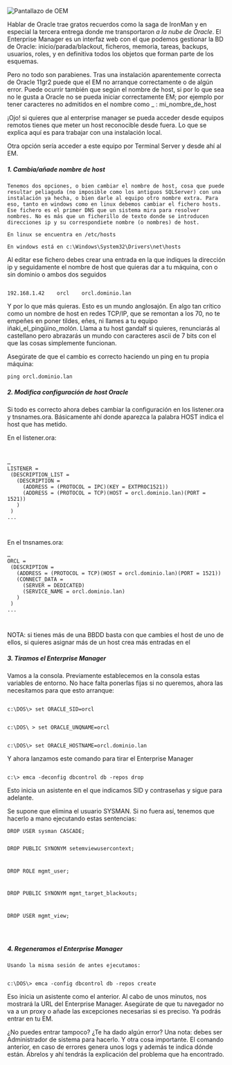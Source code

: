 <img src="http://www.dba-oracle.com/images/enterprise_manager_database_console_10g.jpg" alt="Pantallazo de OEM" title="Pantallazo de OEM" />
<p>Hablar de Oracle trae gratos recuerdos como la saga de IronMan y en especial la tercera entrega donde me transportaron <i>a la nube de Oracle</i>. El Enterprise Manager es un interfaz web con el que podemos gestionar la BD de Oracle: inicio/parada/blackout, ficheros, memoria, tareas, backups, usuarios, roles, y en definitiva todos los objetos que forman parte de los esquemas.</p>
<p>Pero no todo son parabienes.
Tras una instalación aparentemente correcta de Oracle 11gr2 puede que el EM no arranque correctamente o de algún error. Puede ocurrir también que según el nombre de host, si por lo que sea no le gusta a Oracle no se pueda iniciar correctamente EM; por ejemplo por tener caracteres no admitidos en el nombre como _ : mi_nombre_de_host
</p>
<p>
¡Ojo! si quieres que al enterprise manager se pueda acceder desde equipos remotos tienes que meter un host reconocible desde fuera. Lo que se explica aquí es para trabajar con una instalación local.
</p>
<p>

Otra opción sería acceder a este equipo por Terminal Server y desde ahí al EM.
</p>
<p>

<h5>
1. Cambia/añade nombre de host
</h5>
<p>

    Tenemos dos opciones, o bien cambiar el nombre de host, cosa que puede resultar peliaguda (no imposible como los antiguos SQLServer) con una instalación ya hecha, o bien darle al equipo otro nombre extra. Para eso, tanto en windows como en linux debemos cambiar el fichero hosts. Ese fichero es el primer DNS que un sistema mira para resolver nombres. No es más que un ficherillo de texto donde se introducen direcciones ip y su correspondiete nombre (o nombres) de host.
</p>
<p>

    En linux se encuentra en /etc/hosts
</p>
<p>

    En windows está en c:\Windows\System32\Drivers\net\hosts
</p>
<p>

Al editar ese fichero debes crear una entrada en la que indiques la dirección ip y seguidamente el nombre de host que quieras dar a tu máquina, con o sin dominio o ambos dos seguidos
</p>
<p>
<code>
192.168.1.42    orcl    orcl.dominio.lan
</code>
</p>
<p>

Y por lo que más quieras. Esto es un mundo anglosajón. En algo tan crítico como un nombre de host en redes TCP/IP, que se remontan a los 70, no te empeñes en poner tildes, eñes, ni llames a tu equipo iñaki_el_pingüino_molón. Llama a tu host gandalf si quieres, renunciarás al castellano pero abrazarás un mundo con caracteres ascii de 7 bits con el que las cosas simplemente funcionan.
</p>
<p>

Asegúrate de que el cambio es correcto haciendo un ping en tu propia máquina:
</p>
<p>

<code>ping orcl.dominio.lan</code>
</p>

<h5>
2. Modifica configuración de host Oracle
</h5>
   
<p>

Si todo es correcto ahora debes cambiar la configuración en los listener.ora y tnsnames.ora. Básicamente ahí donde aparezca la palabra HOST indica el host que has metido.
</p>
<p>

En el listener.ora:
</p>
<p>
<code>
<pre>
…
LISTENER =
 (DESCRIPTION_LIST =
   (DESCRIPTION =
     (ADDRESS = (PROTOCOL = IPC)(KEY = EXTPROC1521))
     (ADDRESS = (PROTOCOL = TCP)(HOST = orcl.dominio.lan)(PORT = 1521))
   )
 )
...
</pre>
</code>
</p>
<p>
En el tnsnames.ora:
</p>
<p>
<code><pre>
…
ORCL =
 (DESCRIPTION =
   (ADDRESS = (PROTOCOL = TCP)(HOST = orcl.dominio.lan)(PORT = 1521))
   (CONNECT_DATA =
     (SERVER = DEDICATED)
     (SERVICE_NAME = orcl.dominio.lan)
   )
 )
...</pre>
</code>
</p>
<p>

NOTA: si tienes más de una BBDD basta con que cambies el host de uno de ellos, si quieres asignar más de un host crea más entradas en el
</p>
<p>

<h5>3. Tiramos el Enterprise Manager
</h5>
<p>

Vamos a la consola. Previamente establecemos en la consola estas variables de entorno. No hace falta ponerlas fijas si no queremos, ahora las necesitamos para que esto arranque:
</p>
<p>
<code>
c:\DOS\&gt; set ORACLE_SID=orcl
</code>
</p>
<p>
<code>
c:\DOS\ &gt; set ORACLE_UNQNAME=orcl
</code>
</p>
<p>
<code>
c:\DOS\&gt; set ORACLE_HOSTNAME=orcl.dominio.lan
</code>
</p>
<p>

Y ahora lanzamos este comando para tirar el Enterprise Manager
</p>
<p>
<code>
c:\&gt; emca -deconfig dbcontrol db -repos drop
</code>
</p>
<p>

Esto inicia un asistente en el que indicamos SID y contraseñas y sigue para adelante.
</p>
<p>

Se supone que elimina el usuario SYSMAN. Si no fuera así, tenemos que hacerlo a mano ejecutando estas sentencias:
</p>
<p>
<code><pre>
DROP USER sysman CASCADE;

DROP PUBLIC SYNONYM setemviewusercontext;

DROP ROLE mgmt_user;

DROP PUBLIC SYNONYM mgmt_target_blackouts;

DROP USER mgmt_view;
</pre>
</code>
</p>
<h5>
4. Regeneramos el Enterprise Manager
</h5>
<p>

    Usando la misma sesión de antes ejecutamos:
</p>
<p>
<code>
c:\DOS\&gt; emca -config dbcontrol db -repos create
</code>
</p>
<p>

Eso inicia un asistente como el anterior. Al cabo de unos minutos, nos mostrará la URL del Enterprise Manager. Asegúrate de que tu navegador no va a un proxy o añade las excepciones necesarias si es preciso. Ya podrás entrar en tu EM.
</p>
<p>
¿No puedes entrar tampoco? ¿Te ha dado algún error? Una nota: debes ser Administrador de sistema para hacerlo. Y otra cosa importante. El comando anterior, en caso de errores genera unos logs y además te indica dónde están. Ábrelos y ahí tendrás la explicación del problema que ha encontrado.
</p>

